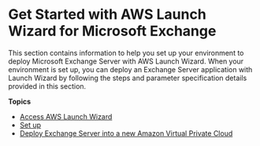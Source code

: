 # Get Started with AWS Launch Wizard for Microsoft Exchange<a name="launch-wizard-exchange-getting-started"></a>

This section contains information to help you set up your environment to deploy Microsoft Exchange Server with AWS Launch Wizard\. When your environment is set up, you can deploy an Exchange Server application with Launch Wizard by following the steps and parameter specification details provided in this section\.

**Topics**
+ [Access AWS Launch Wizard](launch-wizard-exchange-access.md)
+ [Set up](launch-wizard-exchange-set-up.md)
+ [Deploy Exchange Server into a new Amazon Virtual Private Cloud](launch-wizard-exchange-deployment-new-vpc.md)